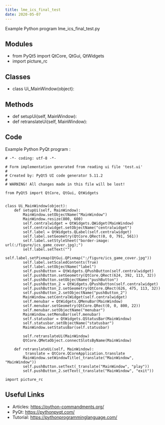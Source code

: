 ```yaml
---
title: lme_ics_final_test
date: 2020-05-07
---
```

Example Python program lme_ics_final_test.py

## Modules

* from PyQt5 import QtCore, QtGui, QtWidgets
* import picture_rc

## Classes

* class Ui_MainWindow(object):

## Methods

* def setupUi(self, MainWindow):
* def retranslateUi(self, MainWindow):

## Code

Example Python PyQt program :

    # -*- coding: utf-8 -*-
    
    # Form implementation generated from reading ui file 'test.ui'
    #
    # Created by: PyQt5 UI code generator 5.11.2
    #
    # WARNING! All changes made in this file will be lost!
    
    from PyQt5 import QtCore, QtGui, QtWidgets
    
    
    class Ui_MainWindow(object):
        def setupUi(self, MainWindow):
            MainWindow.setObjectName("MainWindow")
            MainWindow.resize(800, 600)
            self.centralwidget = QtWidgets.QWidget(MainWindow)
            self.centralwidget.setObjectName("centralwidget")
            self.label = QtWidgets.QLabel(self.centralwidget)
            self.label.setGeometry(QtCore.QRect(0, 0, 791, 561))
            self.label.setStyleSheet("border-image: url(:/figure/ics_game_cover.jpg);")
            self.label.setText("")
            self.label.setPixmap(QtGui.QPixmap(":/figure/ics_game_cover.jpg"))
            self.label.setScaledContents(True)
            self.label.setObjectName("label")
            self.pushButton = QtWidgets.QPushButton(self.centralwidget)
            self.pushButton.setGeometry(QtCore.QRect(624, 392, 113, 32))
            self.pushButton.setObjectName("pushButton")
            self.pushButton_2 = QtWidgets.QPushButton(self.centralwidget)
            self.pushButton_2.setGeometry(QtCore.QRect(626, 475, 113, 32))
            self.pushButton_2.setObjectName("pushButton_2")
            MainWindow.setCentralWidget(self.centralwidget)
            self.menubar = QtWidgets.QMenuBar(MainWindow)
            self.menubar.setGeometry(QtCore.QRect(0, 0, 800, 22))
            self.menubar.setObjectName("menubar")
            MainWindow.setMenuBar(self.menubar)
            self.statusbar = QtWidgets.QStatusBar(MainWindow)
            self.statusbar.setObjectName("statusbar")
            MainWindow.setStatusBar(self.statusbar)
    
            self.retranslateUi(MainWindow)
            QtCore.QMetaObject.connectSlotsByName(MainWindow)
    
        def retranslateUi(self, MainWindow):
            _translate = QtCore.QCoreApplication.translate
            MainWindow.setWindowTitle(_translate("MainWindow", "MainWindow"))
            self.pushButton.setText(_translate("MainWindow", "play"))
            self.pushButton_2.setText(_translate("MainWindow", "exit"))
    
    import picture_rc
    

## Useful Links

- Articles: https://python-commandments.org/
- PyQt: https://pythonpyqt.com/
- Tutorial: https://pythonprogramminglanguage.com/
